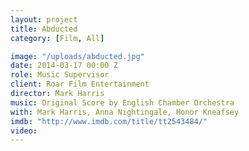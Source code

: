 ```yaml
---
layout: project
title: Abducted
category: [Film, All]

image: "/uploads/abducted.jpg"
date: 2014-03-17 00:00 Z
role: Music Supervisor
client: Roar Film Entertainment
director: Mark Harris
music: Original Score by English Chamber Orchestra
with: Mark Harris, Anna Nightingale, Honor Kneafsey
imdb: "http://www.imdb.com/title/tt2543484/"
video: 
---
```



